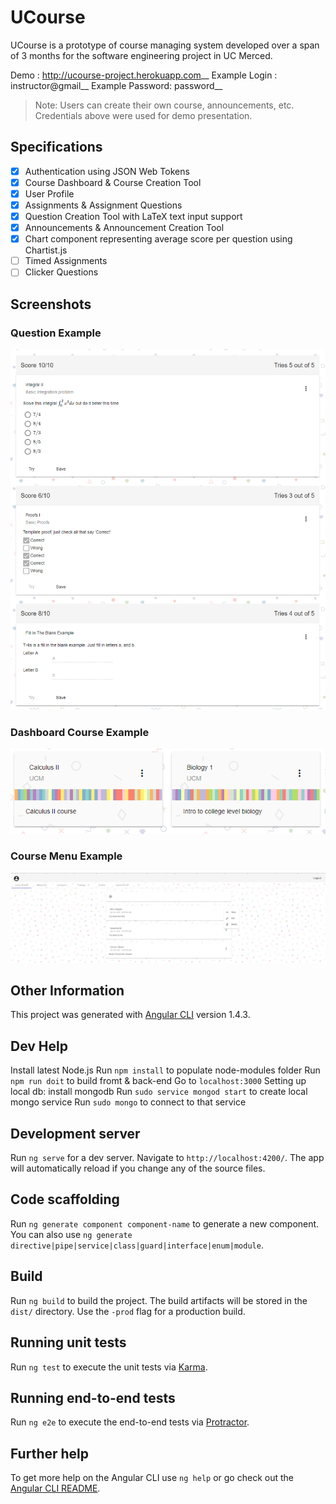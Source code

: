 # UCourse
UCourse is a prototype of course managing system developed over a span of 3 months for the software engineering project in UC Merced.

Demo : http://ucourse-project.herokuapp.com__
Example Login :   instructor@gmail__
Example Password: password__
> Note: Users can create their own course, announcements, etc.
> Credentials above were used for demo presentation.

## Specifications

- [x] Authentication using JSON Web Tokens
- [x] Course Dashboard & Course Creation Tool
- [x] User Profile
- [x] Assignments & Assignment Questions 
- [x] Question Creation Tool with LaTeX text input support
- [x] Announcements & Announcement Creation Tool
- [x] Chart component representing average score per question using Chartist.js
- [ ] Timed Assignments
- [ ] Clicker Questions

## Screenshots

### Question Example

![Question Examples](https://github.com/dsklyar/ProjectUCourse/blob/master/images/Questions_Example.PNG?raw=true)

### Dashboard Course Example

![Dashboard Course Examples](https://github.com/dsklyar/ProjectUCourse/blob/master/images/Dashboard_Example.PNG?raw=true)

### Course Menu Example

![Course Menu  Examples](https://github.com/dsklyar/ProjectUCourse/blob/master/images/CourseMenu_Example.PNG?raw=true)

## Other Information

This project was generated with [Angular CLI](https://github.com/angular/angular-cli) version 1.4.3.

## Dev Help

Install latest Node.js
Run `npm install` to populate node-modules folder
Run `npm run doit` to build fromt & back-end
Go to `localhost:3000` 
Setting up local db:
    install mongodb
    Run `sudo service mongod start` to create local mongo service
    Run `sudo mongo` to connect to that service

## Development server

Run `ng serve` for a dev server. Navigate to `http://localhost:4200/`. The app will automatically reload if you change any of the source files.

## Code scaffolding

Run `ng generate component component-name` to generate a new component. You can also use `ng generate directive|pipe|service|class|guard|interface|enum|module`.

## Build

Run `ng build` to build the project. The build artifacts will be stored in the `dist/` directory. Use the `-prod` flag for a production build.

## Running unit tests

Run `ng test` to execute the unit tests via [Karma](https://karma-runner.github.io).

## Running end-to-end tests

Run `ng e2e` to execute the end-to-end tests via [Protractor](http://www.protractortest.org/).

## Further help

To get more help on the Angular CLI use `ng help` or go check out the [Angular CLI README](https://github.com/angular/angular-cli/blob/master/README.md).
